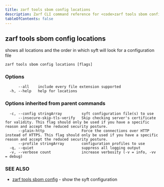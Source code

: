 ```yaml
---
title: zarf tools sbom config locations
description: Zarf CLI command reference for <code>zarf tools sbom config locations</code>.
tableOfContents: false
---
```


<!-- Page generated by Zarf; DO NOT EDIT -->

## zarf tools sbom config locations

shows all locations and the order in which syft will look for a configuration file

```
zarf tools sbom config locations [flags]
```

### Options

```
      --all    include every file extension supported
  -h, --help   help for locations
```

### Options inherited from parent commands

```
  -c, --config stringArray         syft configuration file(s) to use
      --insecure-skip-tls-verify   Skip checking server's certificate for validity. This flag should only be used if you have a specific reason and accept the reduced security posture.
      --plain-http                 Force the connections over HTTP instead of HTTPS. This flag should only be used if you have a specific reason and accept the reduced security posture.
      --profile stringArray        configuration profiles to use
  -q, --quiet                      suppress all logging output
  -v, --verbose count              increase verbosity (-v = info, -vv = debug)
```

### SEE ALSO

* [zarf tools sbom config](/commands/zarf_tools_sbom_config/)	 - show the syft configuration

